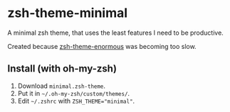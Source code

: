 # zsh-theme-minimal

A minimal zsh theme, that uses the least features I need to be productive.

Created because [zsh-theme-enormous] was becoming too slow.

## Install (with oh-my-zsh)

1. Download `minimal.zsh-theme`.
2. Put it in `~/.oh-my-zsh/custom/themes/`.
3. Edit `~/.zshrc` with `ZSH_THEME="minimal"`.

[zsh-theme-enormous]: https://github.com/leighmcculloch/zsh-theme-enormous
